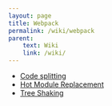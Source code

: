 ```yaml
---
layout: page
title: Webpack
permalink: /wiki/webpack
parent:
    text: Wiki
    link: /wiki/
---
```


- [Code splitting](/wiki/webpack/code-splitting/)
- [Hot Module Replacement](/wiki/webpack/hot-module-replacement/)
- [Tree Shaking](/wiki/webpack/tree-shaking)